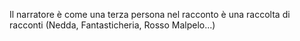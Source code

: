 Il narratore è come una terza persona nel racconto
è una raccolta di racconti (Nedda, Fantasticheria, Rosso Malpelo...)